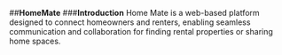 ##**HomeMate**
###**Introduction**
Home Mate is a web-based platform designed to connect homeowners and renters, enabling seamless communication and collaboration for finding rental properties or sharing home spaces.


